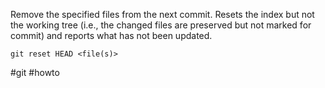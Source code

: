 Remove the specified files from the next commit. Resets the index but not the working tree (i.e., the changed files are preserved but not marked for commit) and reports what has not been updated.

```
git reset HEAD <file(s)>
```

#git #howto 